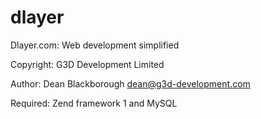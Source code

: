 dlayer
======

Dlayer.com: Web development simplified

Copyright: G3D Development Limited

Author: Dean Blackborough <dean@g3d-development.com>

Required: Zend framework 1 and MySQL
